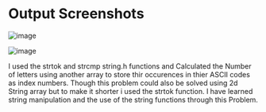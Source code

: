 <h1>Output Screenshots</h1>

![image](https://github.com/user-attachments/assets/7bd53ada-36fc-4b27-a01f-0639c254b9db)

![image](https://github.com/user-attachments/assets/1cfc2fb3-2472-4b16-89ba-cab0d7571034)

I used the strtok and strcmp string.h functions and Calculated the Number of letters using another array to store thir occurences in thier ASCII codes as index numbers. 
Though this problem could also be solved using 2d String array but to make it shorter i used the strtok function. I have learned string manipulation and the use of the string functions through this Problem.
